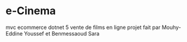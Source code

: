 # e-Cinema
mvc ecommerce dotnet 5 
vente de films en ligne
projet fait par Mouhy-Eddine Youssef et Benmessaoud Sara
